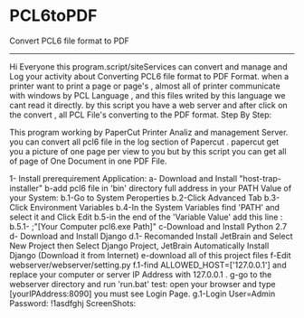 # PCL6toPDF
Convert PCL6 file format to PDF
______________________________________
Hi Everyone 
this program.script/siteServices can convert and manage and Log your activity about Converting PCL6 file format to PDF Format.
when a printer want to print a page or page's , almost all of printer communicate with windows by PCL Language , and this files writed by this language we cant read it directly.
by this script you have a web server and after click on the convert , all PCL File's converting to the PDF format.
Step By Step:

This program working by PaperCut Printer Analiz and management Server.
you can convert all pcl6 file in the log section of Papercut .
papercut get you a picture of one page per view to you but by this script you can get all of page of One Document in one PDF File.

1- Install prerequirement Application:
  a- Download and Install "host-trap-installer"
  b-add pcl6 file in 'bin' directory full address in your PATH Value of your System:
    b.1-Go to System Peroperties
    b.2-Click Advanced Tab
    b.3-Click Environment Variables
    b.4-In the System Variables find 'PATH' and select it and Click Edit
    b.5-in the end of the 'Variable Value' add this line :
      b.5.1- ;"[Your Computer pcl6.exe Path]"
  c-Download and Install Python 2.7 
  d- Download and Install Django
    d.1- Recomanded Install JetBrain and Select New Project then Select Django Project, JetBrain Automatically Install Django (Download it from Internet)
  e-download all of this project files 
  f-Edit webserver/webserver/setting.py
    f.1-find ALLOWED_HOST=['127.0.0.1'] and replace your computer or server IP Address with 127.0.0.1 .
  g-go to the webserver directory and run 'run.bat' test: open your browser and type [yourIPAddress:8090] you must see Login Page.
    g.1-Login User=Admin       Password: !1asdfghj
  ScreenShots:
  
  

